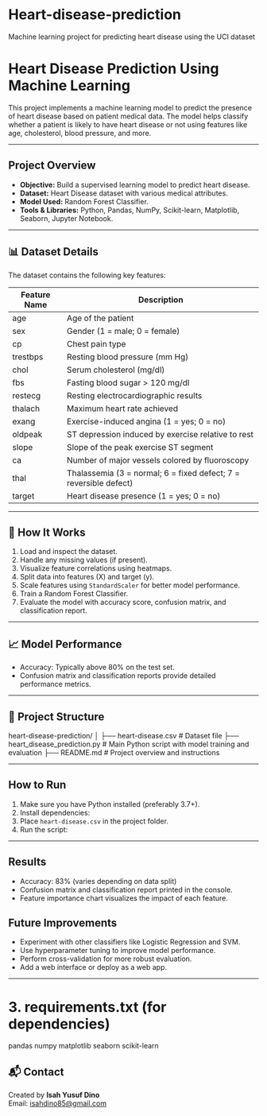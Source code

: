 # Heart-disease-prediction
Machine learning project for predicting heart disease using the UCI dataset
# Heart Disease Prediction Using Machine Learning

This project implements a machine learning model to predict the presence of heart disease based on patient medical data. The model helps classify whether a patient is likely to have heart disease or not using features like age, cholesterol, blood pressure, and more.

---

##  Project Overview

- **Objective:** Build a supervised learning model to predict heart disease.
- **Dataset:** Heart Disease dataset with various medical attributes.
- **Model Used:** Random Forest Classifier.
- **Tools & Libraries:** Python, Pandas, NumPy, Scikit-learn, Matplotlib, Seaborn, Jupyter Notebook.

---

## 📊 Dataset Details

The dataset contains the following key features:

| Feature Name | Description                         |
|--------------|-----------------------------------|
| age          | Age of the patient                |
| sex          | Gender (1 = male; 0 = female)    |
| cp           | Chest pain type                   |
| trestbps     | Resting blood pressure (mm Hg)   |
| chol         | Serum cholesterol (mg/dl)         |
| fbs          | Fasting blood sugar > 120 mg/dl  |
| restecg      | Resting electrocardiographic results |
| thalach      | Maximum heart rate achieved       |
| exang        | Exercise-induced angina (1 = yes; 0 = no) |
| oldpeak      | ST depression induced by exercise relative to rest |
| slope        | Slope of the peak exercise ST segment |
| ca           | Number of major vessels colored by fluoroscopy |
| thal         | Thalassemia (3 = normal; 6 = fixed defect; 7 = reversible defect) |
| target       | Heart disease presence (1 = yes; 0 = no) |

---

## 🔧 How It Works

1. Load and inspect the dataset.
2. Handle any missing values (if present).
3. Visualize feature correlations using heatmaps.
4. Split data into features (X) and target (y).
5. Scale features using `StandardScaler` for better model performance.
6. Train a Random Forest Classifier.
7. Evaluate the model with accuracy score, confusion matrix, and classification report.

---

## 📈 Model Performance

- Accuracy: Typically above 80% on the test set.
- Confusion matrix and classification reports provide detailed performance metrics.

---

## 📁 Project Structure
heart-disease-prediction/
│
├── heart-disease.csv # Dataset file
├── heart_disease_prediction.py # Main Python script with model training and evaluation
├── README.md # Project overview and instructions

---

## How to Run
1. Make sure you have Python installed (preferably 3.7+).
2. Install dependencies:
3. Place `heart-disease.csv` in the project folder.
4. Run the script:

---

## Results
- Accuracy: 83% (varies depending on data split)
- Confusion matrix and classification report printed in the console.
- Feature importance chart visualizes the impact of each feature.

## Future Improvements
- Experiment with other classifiers like Logistic Regression and SVM.
- Use hyperparameter tuning to improve model performance.
- Perform cross-validation for more robust evaluation.
- Add a web interface or deploy as a web app.

---

# 3. requirements.txt (for dependencies)
pandas
numpy
matplotlib
seaborn
scikit-learn

## 📬 Contact
Created by **Isah Yusuf Dino**  
Email: isahdino85@gmail.com 
